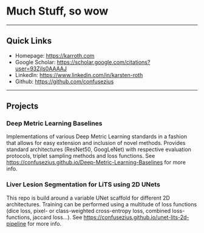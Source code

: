 # Much Stuff, so wow

---

## Quick Links
* Homepage: https://karroth.com
* Google Scholar: https://scholar.google.com/citations?user=93ZjIs0AAAAJ
* LinkedIn: https://www.linkedin.com/in/karsten-roth
* Github: https://github.com/confusezius

---

## Projects

### Deep Metric Learning Baselines
Implementations of various Deep Metric Learning standards in a fashion that allows for easy extension and inclusion of novel methods. Provides standard architectures (ResNet50, GoogLeNet) with respective evaluation protocols, triplet sampling methods and loss functions. See https://confusezius.github.io/Deep-Metric-Learning-Baselines for more info.

### Liver Lesion Segmentation for LiTS using 2D UNets
This repo is build around a variable UNet scaffold for different 2D architectures. Training can be performed using a multitude of loss functions (dice loss, pixel- or class-weighted cross-entropy loss, combined loss-functions, jaccard loss...). See https://confusezius.github.io/unet-lits-2d-pipeline for more info.

